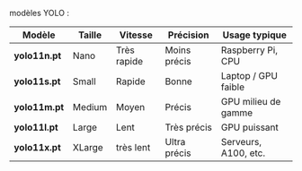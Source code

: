 modèles YOLO :

| Modèle         | Taille | Vitesse       | Précision       | Usage typique        |
| -------------- | ------ | ------------- | --------------- | -------------------- |
| **yolo11n.pt** | Nano   |Très rapide    | Moins précis    | Raspberry Pi, CPU    |
| **yolo11s.pt** | Small  | Rapide        | Bonne           | Laptop / GPU faible  |
| **yolo11m.pt** | Medium | Moyen         | Précis          | GPU milieu de gamme  |
| **yolo11l.pt** | Large  | Lent          | Très précis     | GPU puissant         |
| **yolo11x.pt** | XLarge | très lent     | Ultra précis    | Serveurs, A100, etc. |
